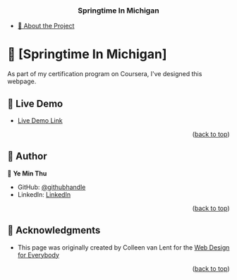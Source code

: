 <a name="readme-top"></a>

<div align="center">
  <h3><b>Springtime In Michigan</b></h3>
</div>

- [📖 About the Project](#about-project)

# 📖 [Springtime In Michigan] <a name="about-project"></a>

As part of my certification program on Coursera, I've designed this webpage.

## 🚀 Live Demo <a name="live-demo"></a>

- [Live Demo Link]()

<p align="right">(<a href="#readme-top">back to top</a>)</p>

## 👥 Author <a name="authors"></a>

👤 **Ye Min Thu**

- GitHub: [@githubhandle](https://github.com/mryeminthu)
- LinkedIn: [LinkedIn](https://www.linkedin.com/in/ye-min-thu-76456a214/)

<p align="right">(<a href="#readme-top">back to top</a>)</p>

## 🙏 Acknowledgments <a name="acknowledgements"></a>

- This page was originally created by Colleen van Lent for the [Web Design for Everybody ](https://www.coursera.org/specializations/web-design)

<p align="right">(<a href="#readme-top">back to top</a>)</p>
